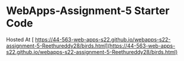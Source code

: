 # WebApps-Assignment-5 Starter Code
Hosted At [ https://44-563-web-apps-s22.github.io/webapps-s22-assignment-5-Reethureddy28/birds.html](https://44-563-web-apps-s22.github.io/webapps-s22-assignment-5-Reethureddy28/birds.html)
